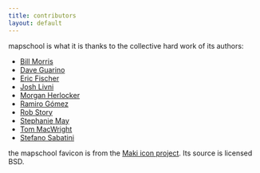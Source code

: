 ```yaml
---
title: contributors
layout: default
---
```


mapschool is what it is thanks to the collective hard work of its authors:

* [Bill Morris](https://github.com/wboykinm)
* [Dave Guarino](https://github.com/daguar)
* [Eric Fischer](http://www.flickr.com/photos/walkingsf/)
* [Josh Livni](https://github.com/jlivni)
* [Morgan Herlocker](https://github.com/morganherlocker)
* [Ramiro Gómez](http://ramiro.org/)
* [Rob Story](https://github.com/wrobstory)
* [Stephanie May](https://github.com/mizmay)
* [Tom MacWright](http://www.macwright.org/)
* [Stefano Sabatini](https://github.com/sabas)

the mapschool favicon is from the [Maki icon project](https://www.mapbox.com/maki/).
Its source is licensed BSD.
